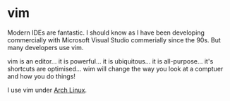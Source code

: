 # vim

Modern IDEs are fantastic. I should know as I have been developing commercially with Microsoft Visual Studio commerially since the 90s. But many developers use vim.

vim is an editor... it is powerful... it is ubiquitous... it is all-purpose... it's shortcuts are optimised... wim will change the way you look at a comptuer and how you do things!

I use vim under [Arch Linux](https://github.com/OpcodePete/Arch-Linux).
